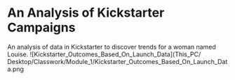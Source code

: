 # An Analysis of Kickstarter Campaigns
An analysis of data in Kickstarter to discover trends for a woman named Louise. 
![Kickstarter_Outcomes_Based_On_Launch_Data](This_PC/ Desktop/Classwork/Module_1/Kickstarter_Outcomes_Based_On_Launch_Data.png
